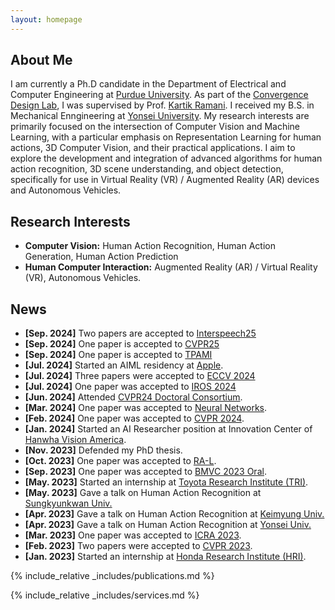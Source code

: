 ```yaml
---
layout: homepage
---
```


## About Me

I am currently a Ph.D candidate in the Department of Electrical and Computer Engineering at [Purdue University](http://purdue.edu). As part of the [Convergence Design Lab](https://engineering.purdue.edu/cdesign/wp/), I was supervised by Prof. [Kartik Ramani](https://engineering.purdue.edu/~ramani/wordpress/). I received my B.S. in Mechanical Enngineering at [Yonsei University](https://www.yonsei.ac.kr/en_sc/). My research interests are primarily focused on the intersection of Computer Vision and Machine Learning, with a particular emphasis on Representation Learning for human actions, 3D Computer Vision, and their practical applications. I aim to explore the development and integration of advanced algorithms for human action recognition, 3D scene understanding, and object detection, specifically for use in Virtual Reality (VR) / Augmented Reality (AR) devices and Autonomous Vehicles.

## Research Interests

- **Computer Vision:** Human Action Recognition, Human Action Generation, Human Action Prediction
- **Human Computer Interaction:** Augmented Reality (AR) / Virtual Reality (VR), Autonomous Vehicles.

## News

- **[Sep. 2024]** Two papers are accepted to [Interspeech25](https://www.interspeech2025.org/home)
- **[Sep. 2024]** One paper is accepted to [CVPR25](https://cvpr.thecvf.com)
- **[Sep. 2024]** One paper is accepted to [TPAMI](https://ieeexplore.ieee.org/xpl/RecentIssue.jsp?punumber=34)
- **[Jul. 2024]** Started an AIML residency at [Apple](https://machinelearning.apple.com).
- **[Jul. 2024]** Three papers were accepted to [ECCV 2024](https://eccv.ecva.net)
- **[Jul. 2024]** One paper was accepted to [IROS 2024](https://iros2024-abudhabi.org)
- **[Jun. 2024]** Attended [CVPR24 Doctoral Consortium](https://cvpr.thecvf.com/Conferences/2024/CallForDoctoralConsortium).
- **[Mar. 2024]** One paper was accepted to [Neural Networks](https://www.sciencedirect.com/journal/neural-networks).
- **[Feb. 2024]** One paper was accepted to [CVPR 2024](https://cvpr.thecvf.com).
- **[Jan. 2024]** Started an AI Researcher position at Innovation Center of [Hanwha Vision America](https://hanwhavisionamerica.com).
- **[Nov. 2023]** Defended my PhD thesis.
- **[Oct. 2023]** One paper was accepted to [RA-L](https://www.ieee-ras.org/publications/ra-l).
- **[Sep. 2023]** One paper was accepted to [BMVC 2023 Oral](https://bmvc2023.org).
- **[May. 2023]** Started an internship at [Toyota Research Institute (TRI)](https://www.tri.global).
- **[May. 2023]** Gave a talk on Human Action Recognition at [Sungkyunkwan Univ.](https://www.skku.ac.kr)
- **[Apr. 2023]** Gave a talk on Human Action Recognition at [Keimyung Univ.](https://www.kmu.ac.kr)
- **[Apr. 2023]** Gave a talk on Human Action Recognition at [Yonsei Univ.](https://www.yonsei.ac.kr)
- **[Mar. 2023]** One paper was accepted to [ICRA 2023](https://www.icra2023.org).
- **[Feb. 2023]** Two papers were accepted to [CVPR 2023](https://cvpr2023.thecvf.com).
- **[Jan. 2023]** Started an internship at [Honda Research Institute (HRI)](https://usa.honda-ri.com).

{% include_relative _includes/publications.md %}

{% include_relative _includes/services.md %}

<!-- {% include_relative _includes/contacts.md %} -->
